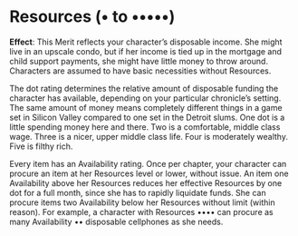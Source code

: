 # Resources (• to •••••) 
**Effect**: This Merit reflects your character’s disposable income. She might live in an upscale condo, but if her income is tied up in the mortgage and child support payments, she might have little money to throw around. Characters are assumed to have basic necessities without Resources.

The dot rating determines the relative amount of disposable funding the character has available, depending on your particular chronicle’s setting. The same amount of money means completely different things in a game set in Silicon Valley compared to one set in the Detroit slums. One dot is a little spending money here and there. Two is a comfortable, middle class wage. Three is a nicer, upper middle class life. Four is moderately wealthy. Five is filthy rich. 

Every item has an Availability rating. Once per chapter, your character can procure an item at her Resources level or lower, without issue. An item one Availability above her Resources reduces her effective Resources by one dot for a full month, since she has to rapidly liquidate funds. She can procure items two Availability below her Resources without limit (within reason). For example, a character with Resources •••• can procure as many Availability •• disposable cellphones as she needs.